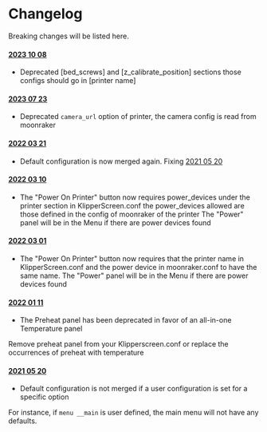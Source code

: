 # Changelog

Breaking changes will be listed here.

#### [2023 10 08](https://github.com/KlipperScreen/KlipperScreen/commit/b6199a4f24beb02dc0f8956f60c88e3ba3468927)
* Deprecated [bed_screws] and [z_calibrate_position] sections those configs should go in [printer name]

#### [2023 07 23](https://github.com/KlipperScreen/KlipperScreen/commit/8053e97d1041f136118d40669442e910df6cf186)
* Deprecated `camera_url` option of printer, the camera config is read from moonraker

#### [2022 03 21](https://github.com/KlipperScreen/KlipperScreen/commit/bc34b3c8d6761c27a0b0c62fc4dfa11442b417f6)
* Default configuration is now merged again.
Fixing [2021 05 20](https://github.com/KlipperScreen/KlipperScreen/commit/eb801486928bf02709033dcbc5f0a45ca43b23c1)

#### [2022 03 10](https://github.com/KlipperScreen/KlipperScreen/commit/490dc929bd11e3c4200b999ce7204d84fa0bc184)
* The "Power On Printer" button now requires power_devices under the printer section in KlipperScreen.conf
the power_devices allowed are those defined in the config of moonraker of the printer
The "Power" panel will be in the Menu if there are power devices found

#### [2022 03 01](https://github.com/KlipperScreen/KlipperScreen/commit/49ab84e8d51535d3469d97fdee53099cca6abc39)
* The "Power On Printer" button now requires that the printer name in KlipperScreen.conf
and the power device in moonraker.conf to have the same name.
The "Power" panel will be in the Menu if there are power devices found

#### [2022 01 11](https://github.com/KlipperScreen/KlipperScreen/commit/8a8c6c064cc6d097b1b34a5c42b4001367e545a6)
* The Preheat panel has been deprecated in favor of an all-in-one Temperature panel

Remove preheat panel from your Klipperscreen.conf or replace the occurrences of preheat with temperature

#### [2021 05 20](https://github.com/KlipperScreen/KlipperScreen/commit/eb801486928bf02709033dcbc5f0a45ca43b23c1)
* Default configuration is not merged if a user configuration is set for a specific option

For instance, if `menu __main` is user defined, the main menu will not have any defaults.
